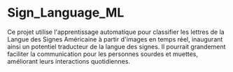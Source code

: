 # Sign_Language_ML
Ce projet utilise l'apprentissage automatique pour classifier les lettres de la Langue des Signes Américaine à partir d'images en temps réel, inaugurant ainsi un potentiel traducteur de la langue des signes. Il pourrait grandement faciliter la communication pour les personnes sourdes et muettes, améliorant leurs interactions quotidiennes.
